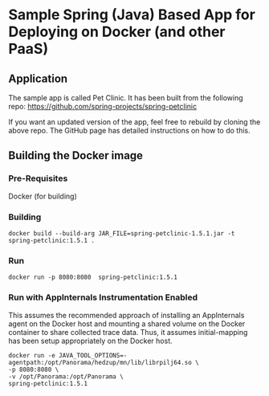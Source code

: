 # Sample Spring (Java) Based App for Deploying on Docker (and other PaaS)

## Application
The sample app is called Pet Clinic. It has been built from the following repo: https://github.com/spring-projects/spring-petclinic

If you want an updated version of the app, feel free to rebuild by cloning the above repo. The GitHub page has detailed instructions on how to do this.

## Building the Docker image
### Pre-Requisites
Docker (for building)

### Building

```
docker build --build-arg JAR_FILE=spring-petclinic-1.5.1.jar -t spring-petclinic:1.5.1 .
```
### Run

```
docker run -p 8080:8080  spring-petclinic:1.5.1
```

### Run with AppInternals Instrumentation Enabled

This assumes the recommended approach of installing an AppInternals agent on the Docker host and mounting a shared volume on the Docker container to share collected trace data. Thus, it assumes initial-mapping has been setup appropriately on the Docker host.

```
docker run -e JAVA_TOOL_OPTIONS=-agentpath:/opt/Panorama/hedzup/mn/lib/librpilj64.so \
-p 8080:8080 \
-v /opt/Panorama:/opt/Panorama \
spring-petclinic:1.5.1
```
